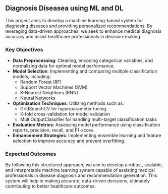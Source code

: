## Diagnosis Diseasea using ML and DL

This project aims to develop a machine learning-based system for diagnosing diseases and providing personalized recommendations. By leveraging data-driven approaches, we seek to enhance medical diagnosis accuracy and assist healthcare professionals in decision-making. 

### Key Objectives  
- **Data Preprocessing**: Cleaning, encoding categorical variables, and normalizing data for optimal model performance.  
- **Model Selection**: Implementing and comparing multiple classification models, including:  
  - Random Forest (RF)  
  - Support Vector Machines (SVM)  
  - K-Nearest Neighbors (KNN)  
  - Neural Networks  
- **Optimization Techniques**: Utilizing methods such as:  
  - GridSearchCV for hyperparameter tuning  
  - K-fold cross-validation for model validation  
  - MultiOutputClassifier for handling multi-target classification tasks  
- **Evaluation Metrics**: Assessing model performance using classification reports, precision, recall, and F1-score.  
- **Enhancement Strategies**: Implementing ensemble learning and feature selection to improve accuracy and prevent overfitting.  

### Expected Outcomes  
By following this structured approach, we aim to develop a robust, scalable, and interpretable machine learning system capable of assisting medical professionals in disease diagnosis and recommendation generation. This system will help in making accurate, data-driven decisions, ultimately contributing to better healthcare outcomes.
